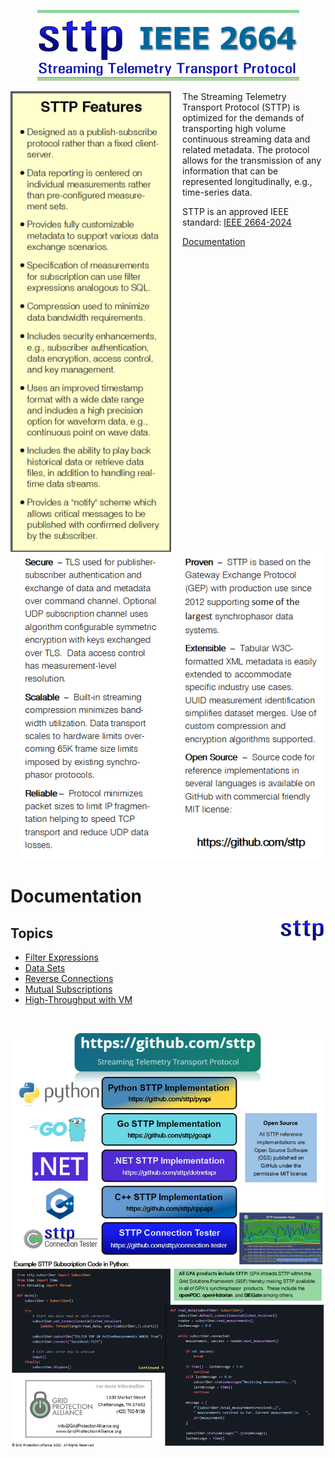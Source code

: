 <!-- This markdown page is separate from GitHub Pages home page -->
<p align="center">
    <a href="https://github.com/sttp"><img src="docs/img/logo-small.png" alt="STTP / IEEE 2664"></a>
</p>

<img align="left" src="docs/img/sttp-features.png" alt="STTP Features">

The Streaming Telemetry Transport Protocol (STTP) is optimized for the demands of transporting high volume continuous streaming data and related metadata.
The protocol allows for the transmission of any information that can be represented longitudinally, e.g., time-series data.

STTP is an approved IEEE standard: [IEEE 2664-2024](https://standards.ieee.org/ieee/2664/7397/)

<a href="#documentation">Documentation</a>

<br/>
<br/>
<a href="https://github.com/sttp"><img align="right" src="docs/img/sttp-benefits.png" alt="STTP Benefits" /></a>

<br clear="left"/>
<br clear="right"/>

# Documentation

<a href="https://github.com/sttp"><img align="right" src="docs/img/sttp.png" alt="STTP"></a>

## Topics

* [Filter Expressions](filter-expressions)
* [Data Sets](data-sets)
* [Reverse Connections](reverse-connections)
* [Mutual Subscriptions](mutual-subscriptions)
* [High-Throughput with VM](vm-with-high-throughput)


<br clear="right"/>

<p align="center">
    <a href="https://github.com/sttp"><img src="docs/img/api-promo.png" alt="STTP Reference Implementations"></a>
</p>
